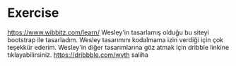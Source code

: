 # Exercise
https://www.wibbitz.com/learn/
Wesley'in tasarlamış olduğu bu siteyi bootstrap ile tasarladım.
Wesley tasarımını kodalmama izin verdiği için çok teşekkür ederim. 
Wesley'in diğer tasarımlarına göz atmak için dribble linkine tıklayabilirsiniz.
https://dribbble.com/wvth
saliha


